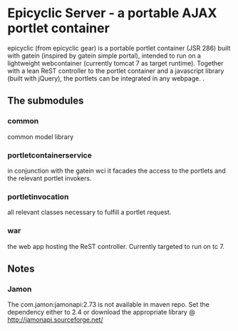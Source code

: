 # Epicyclic Server - a portable AJAX portlet container

epicyclic (from epicyclic gear) is a portable portlet container (JSR 286) built with gatein (inspired by gatein simple portal), intended to run on a lightweight webcontainer (currently tomcat 7 as target runtime).
Together with a lean ReST controller to the portlet container and a javascript library (built with jQuery), the portlets can be integrated in any webpage.
.

## The submodules

### common

common model library

### portletcontainerservice

in conjunction with the gatein wci it facades the access to the portlets and the relevant portlet invokers.

### portletinvocation

all relevant classes necessary to fulfill a portlet request.

### war

the web app hosting the ReST controller. Currently targeted to run on tc 7.

## Notes

### Jamon

The com.jamon:jamonapi:2.73 is not available in maven repo. Set the dependency either to 2.4 or download the appropriate library @ http://jamonapi.sourceforge.net/